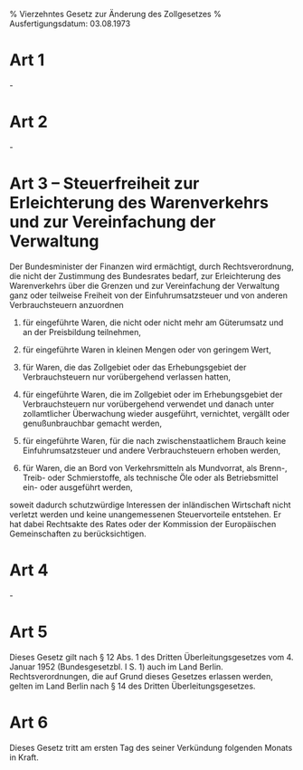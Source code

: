 % Vierzehntes Gesetz zur Änderung des Zollgesetzes
% Ausfertigungsdatum: 03.08.1973
 
# Art 1

\-

# Art 2

\-

# Art 3 – Steuerfreiheit zur Erleichterung des Warenverkehrs und zur Vereinfachung der Verwaltung

Der Bundesminister der Finanzen wird ermächtigt, durch Rechtsverordnung, die nicht der Zustimmung des Bundesrates bedarf, zur Erleichterung des Warenverkehrs über die Grenzen und zur Vereinfachung der Verwaltung ganz oder teilweise Freiheit von der Einfuhrumsatzsteuer und von anderen Verbrauchsteuern anzuordnen

1. für eingeführte Waren, die nicht oder nicht mehr am Güterumsatz und an der Preisbildung teilnehmen,

2. für eingeführte Waren in kleinen Mengen oder von geringem Wert,

3. für Waren, die das Zollgebiet oder das Erhebungsgebiet der Verbrauchsteuern nur vorübergehend verlassen hatten,

4. für eingeführte Waren, die im Zollgebiet oder im Erhebungsgebiet der Verbrauchsteuern nur vorübergehend verwendet und danach unter zollamtlicher Überwachung wieder ausgeführt, vernichtet, vergällt oder genußunbrauchbar gemacht werden,

5. für eingeführte Waren, für die nach zwischenstaatlichem Brauch keine Einfuhrumsatzsteuer und andere Verbrauchsteuern erhoben werden,

6. für Waren, die an Bord von Verkehrsmitteln als Mundvorrat, als Brenn-, Treib- oder Schmierstoffe, als technische Öle oder als Betriebsmittel ein- oder ausgeführt werden,

soweit dadurch schutzwürdige Interessen der inländischen Wirtschaft nicht verletzt werden und keine unangemessenen Steuervorteile entstehen. Er hat dabei Rechtsakte des Rates oder der Kommission der Europäischen Gemeinschaften zu berücksichtigen.

# Art 4

\-

# Art 5

Dieses Gesetz gilt nach § 12 Abs. 1 des Dritten Überleitungsgesetzes vom 4. Januar 1952 (Bundesgesetzbl. I S. 1) auch im Land Berlin. Rechtsverordnungen, die auf Grund dieses Gesetzes erlassen werden, gelten im Land Berlin nach § 14 des Dritten Überleitungsgesetzes.

# Art 6

Dieses Gesetz tritt am ersten Tag des seiner Verkündung folgenden Monats in Kraft.
